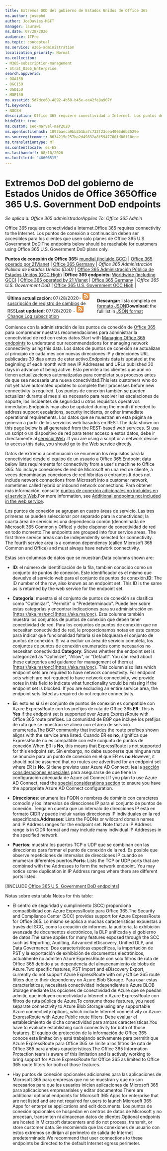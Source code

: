 ```yaml
---
title: Extremos DOD del gobierno de Estados Unidos de Office 365
ms.author: josephd
author: JoeDavies-MSFT
manager: laurawi
ms.date: 07/28/2020
audience: ITPro
ms.topic: conceptual
ms.service: o365-administration
localization_priority: Normal
ms.collection:
- M365-subscription-management
- Strat_O365_Enterprise
search.appverid:
- OGA150
- OGC150
- OGD150
- MOE150
ms.assetid: 5d7dce60-4892-4b58-b45e-ee42fe8a907f
f1.keywords:
- NOCSH
description: Office 365 requiere conectividad a Internet. Los puntos de conexión a continuación deben ser accesibles para los clientes que usen solo planes de Office 365 U.S. Government DoD.
hideEdit: true
ms.custom: seo-marvel-mar2020
ms.openlocfilehash: 1097baeca9bb3b1ba7c732f23cea4005d6b3529e
ms.sourcegitcommit: 8634215e257ba2d49832a8f5947700fd00f18ece
ms.translationtype: MT
ms.contentlocale: es-ES
ms.lasthandoff: 08/10/2020
ms.locfileid: "46606515"
---
```

# <a name="office-365-us-government-dod-endpoints"></a><span data-ttu-id="7e0a1-104">Extremos DoD del gobierno de Estados Unidos de Office 365</span><span class="sxs-lookup"><span data-stu-id="7e0a1-104">Office 365 U.S. Government DoD endpoints</span></span>

<span data-ttu-id="7e0a1-105">*Se aplica a: Office 365 administrador*</span><span class="sxs-lookup"><span data-stu-id="7e0a1-105">*Applies To: Office 365 Admin*</span></span>

 <span data-ttu-id="7e0a1-106">Office 365 requiere conectividad a Internet.</span><span class="sxs-lookup"><span data-stu-id="7e0a1-106">Office 365 requires connectivity to the Internet.</span></span> <span data-ttu-id="7e0a1-107">Los puntos de conexión a continuación deben ser accesibles para los clientes que usen solo planes de Office 365 U.S. Government DoD.</span><span class="sxs-lookup"><span data-stu-id="7e0a1-107">The endpoints below should be reachable for customers using Office 365 U.S. Government DoD plans only.</span></span>
  
 <span data-ttu-id="7e0a1-108">**Puntos de conexión de Office 365:** [mundial (incluido GCC)](urls-and-ip-address-ranges.md) | [Office 365 operado por 21Vianet](urls-and-ip-address-ranges-21vianet.md)  | [Office 365 Germany](office-365-germany-endpoints.md)  |  *Office 365 Administración Pública de Estados Unidos (DoD)* | [Office 365 Administración Pública de Estados Unidos (GCC High)](office-365-u-s-government-gcc-high-endpoints.md) |</span><span class="sxs-lookup"><span data-stu-id="7e0a1-108">**Office 365 endpoints:** [Worldwide (including GCC)](urls-and-ip-address-ranges.md) | [Office 365 operated by 21 Vianet](urls-and-ip-address-ranges-21vianet.md)  | [Office 365 Germany](office-365-germany-endpoints.md) | *Office 365 U.S. Government DoD* | [Office 365 U.S. Government GCC High](office-365-u-s-government-gcc-high-endpoints.md) |</span></span>
  
|||
|:-----|:-----|
|<span data-ttu-id="7e0a1-109">**Última actualización:** 07/28/2020- ![ ](media/5dc6bb29-25db-4f44-9580-77c735492c4b.png) [suscripción de registro de cambios](https://endpoints.office.com/version/USGOVDoD?allversions=true&format=rss&clientrequestid=b10c5ed1-bad1-445f-b386-b919946339a7) de RSS</span><span class="sxs-lookup"><span data-stu-id="7e0a1-109">**Last updated:** 07/28/2020 - ![RSS](media/5dc6bb29-25db-4f44-9580-77c735492c4b.png) [Change Log subscription](https://endpoints.office.com/version/USGOVDoD?allversions=true&format=rss&clientrequestid=b10c5ed1-bad1-445f-b386-b919946339a7)</span></span> <br/> |<span data-ttu-id="7e0a1-110">**Descargar:** lista completa en [formato JSON](https://endpoints.office.com/endpoints/USGOVDoD?clientrequestid=b10c5ed1-bad1-445f-b386-b919946339a7)</span><span class="sxs-lookup"><span data-stu-id="7e0a1-110">**Download:** the full list in [JSON format](https://endpoints.office.com/endpoints/USGOVDoD?clientrequestid=b10c5ed1-bad1-445f-b386-b919946339a7)</span></span> <br/> |

 <span data-ttu-id="7e0a1-111">Comience con la administración de los puntos de conexión de [Office 365](managing-office-365-endpoints.md) para comprender nuestras recomendaciones para administrar la conectividad de red con estos datos.</span><span class="sxs-lookup"><span data-stu-id="7e0a1-111">Start with [Managing Office 365 endpoints](managing-office-365-endpoints.md) to understand our recommendations for managing network connectivity using this data.</span></span> <span data-ttu-id="7e0a1-112">Los datos de puntos de conexión se actualizan al principio de cada mes con nuevas direcciones IP y direcciones URL publicadas 30 días antes de estar activo.</span><span class="sxs-lookup"><span data-stu-id="7e0a1-112">Endpoints data is updated at the beginning of each month with new IP Addresses and URLs published 30 days in advance of being active.</span></span> <span data-ttu-id="7e0a1-113">Esto permite a los clientes que aún no tienen actualizaciones automatizadas para completar sus procesos antes de que sea necesaria una nueva conectividad.</span><span class="sxs-lookup"><span data-stu-id="7e0a1-113">This lets customers who do not yet have automated updates to complete their processes before new connectivity is required.</span></span> <span data-ttu-id="7e0a1-114">Los puntos de conexión también se pueden actualizar durante el mes si es necesario para resolver las escalaciones de soporte, los incidentes de seguridad u otros requisitos operativos inmediatos.</span><span class="sxs-lookup"><span data-stu-id="7e0a1-114">Endpoints may also be updated during the month if needed to address support escalations, security incidents, or other immediate operational requirements.</span></span> <span data-ttu-id="7e0a1-115">Los datos que se muestran en esta página se generan a partir de los servicios web basados en REST.</span><span class="sxs-lookup"><span data-stu-id="7e0a1-115">The data shown on this page below is all generated from the REST-based web services.</span></span> <span data-ttu-id="7e0a1-116">Si usa un script o un dispositivo de red para tener acceso a estos datos, debe ir directamente al [servicio Web](office-365-ip-web-service.md) .</span><span class="sxs-lookup"><span data-stu-id="7e0a1-116">If you are using a script or a network device to access this data, you should go to the [Web service](office-365-ip-web-service.md) directly.</span></span>

<span data-ttu-id="7e0a1-117">Datos de extremo a continuación se enumeran los requisitos para la conectividad desde el equipo de un usuario a Office 365.</span><span class="sxs-lookup"><span data-stu-id="7e0a1-117">Endpoint data below lists requirements for connectivity from a user's machine to Office 365.</span></span> <span data-ttu-id="7e0a1-118">No incluye conexiones de red de Microsoft en una red de cliente, a veces denominadas conexiones de red híbridas o entrantes.</span><span class="sxs-lookup"><span data-stu-id="7e0a1-118">It does not include network connections from Microsoft into a customer network, sometimes called hybrid or inbound network connections.</span></span> <span data-ttu-id="7e0a1-119">Para obtener más información, consulte [puntos de conexión adicionales no incluidos en el servicio Web](additional-office365-ip-addresses-and-urls.md).</span><span class="sxs-lookup"><span data-stu-id="7e0a1-119">For more information, see [Additional endpoints not included in the web service](additional-office365-ip-addresses-and-urls.md).</span></span> 

<span data-ttu-id="7e0a1-p105">Los puntos de conexión se agrupan en cuatro áreas de servicio. Las tres primeras se pueden seleccionar por separado para la conectividad; la cuarta área de servicio es una dependencia común (denominada de Microsoft 365 Common y Office) y debe disponer de conectividad de red en todo momento.</span><span class="sxs-lookup"><span data-stu-id="7e0a1-p105">The endpoints are grouped into four service areas. The first three service areas can be independently selected for connectivity. The fourth service area is a common dependency (called Microsoft 365 Common and Office) and must always have network connectivity.</span></span>

<span data-ttu-id="7e0a1-123">Estas son columnas de datos que se muestran:</span><span class="sxs-lookup"><span data-stu-id="7e0a1-123">Data columns shown are:</span></span>

- <span data-ttu-id="7e0a1-p106">**ID**: el número de identificación de la fila, también conocido como un conjunto de puntos de conexión. Este identificador es el mismo que devuelve el servicio web para el conjunto de puntos de conexión.</span><span class="sxs-lookup"><span data-stu-id="7e0a1-p106">**ID**: The ID number of the row, also known as an endpoint set. This ID is the same as is returned by the web service for the endpoint set.</span></span>

- <span data-ttu-id="7e0a1-p107">**Categoría**: muestra si el conjunto de puntos de conexión se clasifica como "Optimizar", "Permitir" o "Predeterminado". Puede leer sobre estas categorías y encontrar indicaciones para su administración en [https://aka.ms/pnc](https://aka.ms/pnc). Esta columna también muestra los conjuntos de puntos de conexión que deben tener conectividad de red. Para los conjuntos de puntos de conexión que no necesitan conectividad de red, le proporcionamos notas en este campo para indicar qué funcionalidad faltaría si se bloqueara el conjunto de puntos de conexión. Si va a excluir un área de servicio completa, los conjuntos de puntos de conexión enumerados como necesarios no necesitan conectividad.</span><span class="sxs-lookup"><span data-stu-id="7e0a1-p107">**Category**: Shows whether the endpoint set is categorized as "Optimize", "Allow", or "Default". You can read about these categories and guidance for management of them at [https://aka.ms/pnc](https://aka.ms/pnc). This column also lists which endpoint sets are required to have network connectivity. For endpoint sets which are not required to have network connectivity, we provide notes in this field to indicate what functionality would be missing if the endpoint set is blocked. If you are excluding an entire service area, the endpoint sets listed as required do not require connectivity.</span></span>

- <span data-ttu-id="7e0a1-131">**Er**: esto es **sí** si el conjunto de puntos de conexión es compatible con Azure ExpressRoute con los prefijos de ruta de Office 365.</span><span class="sxs-lookup"><span data-stu-id="7e0a1-131">**ER**: This is **Yes** if the endpoint set is supported over Azure ExpressRoute with Office 365 route prefixes.</span></span> <span data-ttu-id="7e0a1-132">La comunidad de BGP que incluye los prefijos de ruta que se muestran se alinea con el área de servicio enumerada.</span><span class="sxs-lookup"><span data-stu-id="7e0a1-132">The BGP community that includes the route prefixes shown aligns with the service area listed.</span></span> <span data-ttu-id="7e0a1-133">Cuando ER es **no**, significa que ExpressRoute no es compatible con este conjunto de puntos de conexión.</span><span class="sxs-lookup"><span data-stu-id="7e0a1-133">When ER is **No**, this means that ExpressRoute is not supported for this endpoint set.</span></span> <span data-ttu-id="7e0a1-134">Sin embargo, no debe suponerse que ninguna ruta se anuncie para un punto de conexión en el que ER es **no**.</span><span class="sxs-lookup"><span data-stu-id="7e0a1-134">However, it should not be assumed that no routes are advertised for an endpoint set where ER is **No**.</span></span> <span data-ttu-id="7e0a1-135">Si tiene previsto usar Azure AD Connect, lea la [sección consideraciones especiales](https://docs.microsoft.com/azure/active-directory/hybrid/reference-connect-instances#microsoft-azure-government) para asegurarse de que tiene la configuración adecuada de Azure ad Connect.</span><span class="sxs-lookup"><span data-stu-id="7e0a1-135">If you plan to use Azure AD Connect, read the [special considerations section](https://docs.microsoft.com/azure/active-directory/hybrid/reference-connect-instances#microsoft-azure-government) to ensure you have the appropriate Azure AD Connect configuration.</span></span>

- <span data-ttu-id="7e0a1-p109">**Direcciones**: enumera los FQDN o nombres de dominio con caracteres comodín y los intervalos de direcciones IP para el conjunto de puntos de conexión. Tenga en cuenta que un intervalo de direcciones IP está en formato CIDR y puede incluir varias direcciones IP individuales en la red especificada.</span><span class="sxs-lookup"><span data-stu-id="7e0a1-p109">**Addresses**: Lists the FQDNs or wildcard domain names and IP Address ranges for the endpoint set. Note that an IP Address range is in CIDR format and may include many individual IP Addresses in the specified network.</span></span>
 
- <span data-ttu-id="7e0a1-p110">**Puertos**: muestra los puertos TCP o UDP que se combinan con las direcciones para formar el punto de conexión de la red. Es posible que observe repeticiones de intervalos de direcciones IP cuando se enumeran diferentes puertos.</span><span class="sxs-lookup"><span data-stu-id="7e0a1-p110">**Ports**: Lists the TCP or UDP ports that are combined with the Addresses to form the network endpoint. You may notice some duplication in IP Address ranges where there are different ports listed.</span></span>
 
[!INCLUDE [Office 365 U.S. Government DoD endpoints](./includes/office-365-u.s.-government-dod-endpoints.md)]
  
<span data-ttu-id="7e0a1-140">Notas sobre esta tabla:</span><span class="sxs-lookup"><span data-stu-id="7e0a1-140">Notes for this table:</span></span>

- <span data-ttu-id="7e0a1-141">El centro de seguridad y cumplimiento (SCC) proporciona compatibilidad con Azure ExpressRoute para Office 365.</span><span class="sxs-lookup"><span data-stu-id="7e0a1-141">The Security and Compliance Center (SCC) provides support for Azure ExpressRoute for Office 365.</span></span> <span data-ttu-id="7e0a1-142">Lo mismo se aplica a muchas características expuestas a través del SCC, como la creación de informes, la auditoría, la exhibición avanzada de documentos electrónicos, la DLP unificada y el gobierno de datos.</span><span class="sxs-lookup"><span data-stu-id="7e0a1-142">The same applies for many features exposed through the SCC such as Reporting, Auditing, Advanced eDiscovery, Unified DLP, and Data Governance.</span></span> <span data-ttu-id="7e0a1-143">Dos características específicas, la importación de PST y la exportación de exhibición de documentos electrónicos, actualmente no admiten Azure ExpressRoute con solo filtros de ruta de Office 365 debido a su dependencia del almacenamiento de blobs de Azure.</span><span class="sxs-lookup"><span data-stu-id="7e0a1-143">Two specific features, PST Import and eDiscovery Export, currently do not support Azure ExpressRoute with only Office 365 route filters due to their dependency on Azure Blob Storage.</span></span> <span data-ttu-id="7e0a1-144">Para usar estas características, necesitará conectividad independiente a Azure BLOB Storage mediante las opciones de conectividad de Azure que se puedan admitir, que incluyen conectividad a Internet o Azure ExpressRoute con filtros de ruta pública de Azure.</span><span class="sxs-lookup"><span data-stu-id="7e0a1-144">To consume those features, you need separate connectivity to Azure Blob Storage using any supportable Azure connectivity options, which include Internet connectivity or Azure ExpressRoute with Azure Public route filters.</span></span> <span data-ttu-id="7e0a1-145">Debe evaluar el establecimiento de dicha conectividad para ambas características.</span><span class="sxs-lookup"><span data-stu-id="7e0a1-145">You have to evaluate establishing such connectivity for both of those features.</span></span> <span data-ttu-id="7e0a1-146">El equipo de protección de la información de Office 365 conoce esta limitación y está trabajando activamente para permitir que Azure ExpressRoute para Office 365 se limite a los filtros de ruta de Office 365 para ambas características.</span><span class="sxs-lookup"><span data-stu-id="7e0a1-146">The Office 365 Information Protection team is aware of this limitation and is actively working to bring support for Azure ExpressRoute for Office 365 as limited to Office 365 route filters for both of those features.</span></span>

- <span data-ttu-id="7e0a1-147">Hay puntos de conexión opcionales adicionales para las aplicaciones de Microsoft 365 para empresas que no se muestran y que no son necesarios para que los usuarios inicien aplicaciones de Microsoft 365 para aplicaciones empresariales y editar documentos.</span><span class="sxs-lookup"><span data-stu-id="7e0a1-147">There are additional optional endpoints for Microsoft 365 Apps for enterprise that are not listed and are not required for users to launch Microsoft 365 Apps for enterprise applications and edit documents.</span></span> <span data-ttu-id="7e0a1-148">Los puntos de conexión opcionales se hospedan en centros de datos de Microsoft y no procesan, transmiten ni almacenan datos de clientes.</span><span class="sxs-lookup"><span data-stu-id="7e0a1-148">Optional endpoints are hosted in Microsoft datacenters and do not process, transmit, or store customer data.</span></span> <span data-ttu-id="7e0a1-149">Se recomienda que las conexiones de usuario con estos extremos se dirijan al perímetro de salida de Internet predeterminado.</span><span class="sxs-lookup"><span data-stu-id="7e0a1-149">We recommend that user connections to these endpoints be directed to the default Internet egress perimeter.</span></span>
